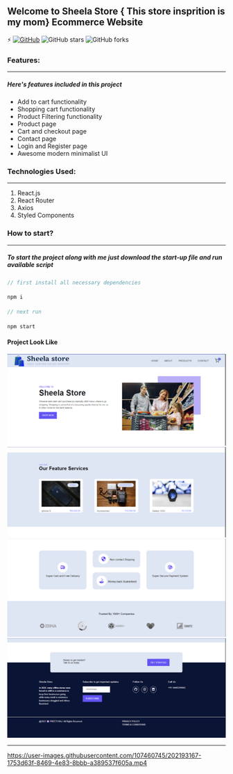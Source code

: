 ## Welcome to Sheela Store { This store insprition is my mom} Ecommerce Website
⚡️ [![GitHub](https://img.shields.io/github/license/preetiraj3697/Sheela_Ecommerce_Website?color=blue)](https://github.com/cobidev/gatsby-simplefolio/blob/master/LICENSE.md) ![GitHub stars](https://img.shields.io/github/stars/preetiraj3697/Sheela_Ecommerce_Website) ![GitHub forks](https://img.shields.io/github/forks/preetiraj3697/Sheela_Ecommerce_Website)
### Features:

---

##### Here's features included in this project

- Add to cart functionality
- Shopping cart functionality
- Product Filtering functionality
- Product page
- Cart and checkout page
- Contact page
- Login and Register page
- Awesome modern minimalist UI

### Technologies Used:

---

1. React.js
2. React Router
3. Axios
4. Styled Components

### How to start?

---

##### To start the project along with me just download the start-up file and run available script

```javascript
// first install all necessary dependencies

npm i

// next run

npm start

```
#### Project Look Like 
<img
  src="Assets/Home.png"
  alt="Alt text"
  title="Optional title"
  style="display: inline-block; margin: 0 auto;">
  <img
  src="Assets/Features.png"
  alt="Alt text"
  title="Optional title"
  style="display: inline-block; margin: 0 auto;">
  <img
  src="Assets/Trust.png"
  alt="Alt text"
  title="Optional title"
  style="display: inline-block; margin: 0 auto;">
  <img
  src="Assets/Footer.png"
  alt="Alt text"
  title="Optional title"
  style="display: inline-block; margin: 0 auto;">
  <hr/>

https://user-images.githubusercontent.com/107460745/202193167-1753d63f-8469-4e83-8bbb-a389537f605a.mp4

